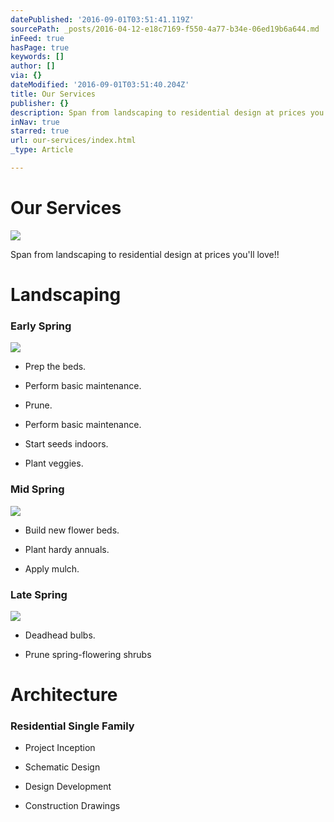 ```yaml
---
datePublished: '2016-09-01T03:51:41.119Z'
sourcePath: _posts/2016-04-12-e18c7169-f550-4a77-b34e-06ed19b6a644.md
inFeed: true
hasPage: true
keywords: []
author: []
via: {}
dateModified: '2016-09-01T03:51:40.204Z'
title: Our Services
publisher: {}
description: Span from landscaping to residential design at prices you'll love!!
inNav: true
starred: true
url: our-services/index.html
_type: Article

---
```

# Our Services
![](https://the-grid-user-content.s3-us-west-2.amazonaws.com/e9af949e-8f10-415f-a1a9-d7a00d8f38a3.jpg)

Span from landscaping to residential design at prices you'll love!!

# Landscaping

### Early Spring
![](https://the-grid-user-content.s3-us-west-2.amazonaws.com/244998a8-6adb-4370-a96f-bf963dc23080.jpg)

* Prep the beds.

* Perform basic maintenance.

* Prune.

* Perform basic maintenance.

* Start seeds indoors.

* Plant veggies.

### Mid Spring
![](https://the-grid-user-content.s3-us-west-2.amazonaws.com/d139d2b6-b317-42b2-a3a5-74cd4c75d621.jpg)

* Build new flower beds.

* Plant hardy annuals.

* Apply mulch.

### Late Spring
![](https://the-grid-user-content.s3-us-west-2.amazonaws.com/3ad0e935-f69d-481d-90b0-bab5dc7d7a3a.jpg)

* Deadhead bulbs.

* Prune spring-flowering shrubs

# Architecture

### Residential Single Family

* Project Inception

* Schematic Design

* Design Development

* Construction Drawings